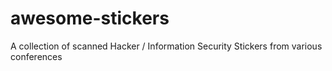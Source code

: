 # awesome-stickers
A collection of scanned Hacker / Information Security Stickers from various conferences
